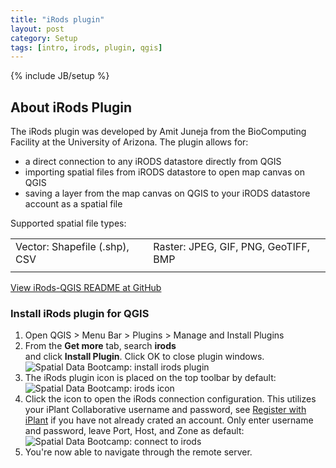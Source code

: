 ```yaml
---
title: "iRods plugin"
layout: post
category: Setup
tags: [intro, irods, plugin, qgis]
---
```


{% include JB/setup %}

## About iRods Plugin

The iRods plugin was developed by Amit Juneja from the BioComputing Facility at the University of Arizona. The plugin allows for:

- a direct connection to any iRODS datastore directly from QGIS
- importing spatial files from iRODS datastore to open map canvas on QGIS
- saving a layer from the map canvas on QGIS to your iRODS datastore account as a spatial file

Supported spatial file types:

<table>
<tr>
<td>Vector: Shapefile (.shp), CSV</td>
<td>Raster: JPEG, GIF, PNG, GeoTIFF, BMP</td>
</tr>
<tr><td> </td><td> </td> </tr>
</table>

<a href="https://github.com/BioComputing/irods-qgis/blob/master/README.md" target="_blank">View iRods-QGIS README at GitHub</a>

### Install iRods plugin for QGIS

1. Open QGIS > Menu Bar > Plugins > Manage and Install Plugins
2. From the **Get more** tab, search **irods**<br> and click **Install Plugin**. Click OK to close plugin windows.
![Spatial Data Bootcamp: install irods plugin]({{BASE_PATH}}{{ASSET_PATH}}/images/irods/irods-1.png)
3. The iRods plugin icon is placed on the top toolbar by default:<br>
![Spatial Data Bootcamp: irods icon]({{BASE_PATH}}{{ASSET_PATH}}/images/irods/irods-2.png)
4. Click the icon to open the iRods connection configuration. This utilizes your iPlant Collaborative username and password, see [Register with iPlant](/setup/iplant-data-store) if you have not already crated an account. Only enter username and password, leave Port, Host, and Zone as default:<br>
![Spatial Data Bootcamp: connect to irods]({{BASE_PATH}}{{ASSET_PATH}}/images/irods/irods-3.png)
5. You're now able to navigate through the remote server. 
